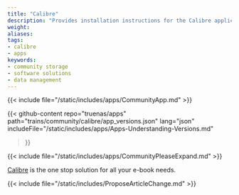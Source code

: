 ```yaml
---
title: "Calibre"
description: "Provides installation instructions for the Calibre application in TrueNAS."
weight: 
aliases:
tags:
- calibre
- apps
keywords:
- community storage
- software solutions
- data management
---
```


{{< include file="/static/includes/apps/CommunityApp.md" >}}

{{< github-content 
    repo="truenas/apps"
    path="trains/community/calibre/app_versions.json"
    lang="json"
	includeFile="/static/includes/apps/Apps-Understanding-Versions.md"
>}}

{{< include file="/static/includes/apps/CommunityPleaseExpand.md" >}}

<a href="https://calibre-ebook.com/">Calibre</a> is the one stop solution for all your e-book needs.

{{< include file="/static/includes/ProposeArticleChange.md" >}}
